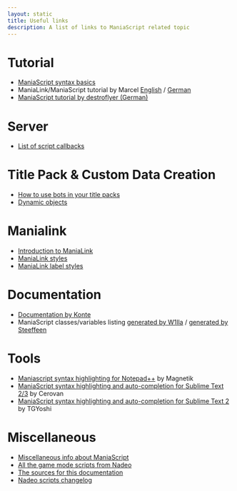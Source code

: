 ```yaml
---
layout: static
title: Useful links
description: A list of links to ManiaScript related topic
---
```


Tutorial
========

* [ManiaScript syntax basics](http://forum.maniaplanet.com/viewtopic.php?f=279&t=1672)
* ManiaLink/ManiaScript tutorial by Marcel [English](http://forum.funtrackers.net/showthread.php?tid=607) / [German](http://www.mania-community.de/showthread.php?1482-ManiaPlanet-ManiaLinks)
* [ManiaScript tutorial by destroflyer (German)](http://destroflyer.mania-community.de/maniascript/page.php)

Server
======

* [List of script callbacks](http://forum.maniaplanet.com/viewtopic.php?f=261&t=18581)

Title Pack & Custom Data Creation
=================================

* [How to use bots in your title packs](http://forum.maniaplanet.com/viewtopic.php?f=321&t=18425&start=0)
* [Dynamic objects](http://forum.maniaplanet.com/viewtopic.php?f=321&t=22448)

Manialink
=========

* [Introduction to ManiaLink](http://wiki.maniaplanet.com/en/Manialinks)
* [ManiaLink styles](http://forum.maniaplanet.com/viewtopic.php?f=464&t=22355)
* [ManiaLink label styles](http://forum.maniaplanet.com/viewtopic.php?f=464&t=7928)

Documentation
=============

* [Documentation by Konte](http://konte.org/trackmania/maniascript/documentation.html)
* ManiaScript classes/variables listing [generated by W1lla](http://tmrankings.com/maniascript/html/classes.html) / [generated by Steeffeen](http://maniascript.team-devota.com/annotated.html)

Tools
=====

* [Maniascript syntax highlighting for Notepad++](https://github.com/maniaplanet/notepadplusplus-maniascript) by Magnetik
* [ManiaScript syntax highlighting and auto-completion for Sublime Text 2/3](https://github.com/maniaplanet/Sublime-ManiaScript) by Cerovan
* [ManiaScript syntax highlighting and auto-completion for Sublime Text 2](https://github.com/Tgys/ST2-ManiaScript) by TGYoshi

Miscellaneous
=============

* [Miscellaneous info about ManiaScript](http://forum.maniaplanet.com/viewtopic.php?f=279&t=12644)
* [All the game mode scripts from Nadeo](https://github.com/maniaplanet/game-modes)
* [The sources for this documentation](https://github.com/maniaplanet/documentation)
* [Nadeo scripts changelog](http://forum.maniaplanet.com/viewtopic.php?f=279&t=18453)